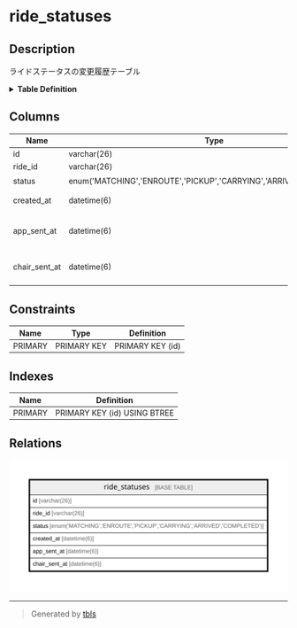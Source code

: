 # ride_statuses

## Description

ライドステータスの変更履歴テーブル

<details>
<summary><strong>Table Definition</strong></summary>

```sql
CREATE TABLE `ride_statuses` (
  `id` varchar(26) NOT NULL,
  `ride_id` varchar(26) NOT NULL COMMENT 'ライドID',
  `status` enum('MATCHING','ENROUTE','PICKUP','CARRYING','ARRIVED','COMPLETED') NOT NULL COMMENT '状態',
  `created_at` datetime(6) NOT NULL DEFAULT CURRENT_TIMESTAMP(6) COMMENT '状態変更日時',
  `app_sent_at` datetime(6) DEFAULT NULL COMMENT 'ユーザーへの状態通知日時',
  `chair_sent_at` datetime(6) DEFAULT NULL COMMENT '椅子への状態通知日時',
  PRIMARY KEY (`id`)
) ENGINE=InnoDB DEFAULT CHARSET=utf8mb4 COLLATE=utf8mb4_0900_ai_ci COMMENT='ライドステータスの変更履歴テーブル'
```

</details>

## Columns

| Name | Type | Default | Nullable | Extra Definition | Children | Parents | Comment |
| ---- | ---- | ------- | -------- | ---------------- | -------- | ------- | ------- |
| id | varchar(26) |  | false |  |  |  |  |
| ride_id | varchar(26) |  | false |  |  |  | ライドID |
| status | enum('MATCHING','ENROUTE','PICKUP','CARRYING','ARRIVED','COMPLETED') |  | false |  |  |  | 状態 |
| created_at | datetime(6) | CURRENT_TIMESTAMP(6) | false | DEFAULT_GENERATED |  |  | 状態変更日時 |
| app_sent_at | datetime(6) |  | true |  |  |  | ユーザーへの状態通知日時 |
| chair_sent_at | datetime(6) |  | true |  |  |  | 椅子への状態通知日時 |

## Constraints

| Name | Type | Definition |
| ---- | ---- | ---------- |
| PRIMARY | PRIMARY KEY | PRIMARY KEY (id) |

## Indexes

| Name | Definition |
| ---- | ---------- |
| PRIMARY | PRIMARY KEY (id) USING BTREE |

## Relations

![er](ride_statuses.svg)

---

> Generated by [tbls](https://github.com/k1LoW/tbls)
